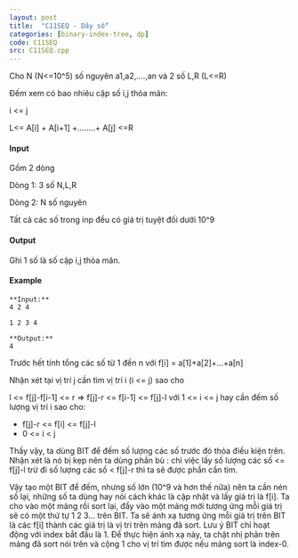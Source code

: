 ```yaml
---
layout: post
title:  "C11SEQ - Dãy số"
categories: [binary-index-tree, dp]
code: C11SEQ
src: C11SEQ.cpp
---
```



Cho N (N<=10^5) số nguyên a1,a2,....,an và 2 số L,R (L<=R)  

Đếm xem có bao nhiêu cặp số i,j thỏa mãn:

i <= j

L<= A\[i\] + A\[i+1\] +........+ A\[j\] <=R

#### Input

Gồm 2 dòng

Dòng 1: 3 số N,L,R

Dòng 2: N số nguyên

Tất cả các số trong inp đều có giá trị tuyệt đối dưới 10^9  

#### Output

Ghi 1 số là số cặp i,j thỏa mãn.

#### Example

```
**Input:**
4 2 4  
  
1 2 3 4  
  
**Output:**
4
```

<!--more-->



Trước hết tính tổng các số từ 1 đến n với f[i] = a[1]+a[2]+…+a[n]

Nhận xét tại vị trí j cần tìm vị trí i (i <= j) sao cho


l <= f[j]-f[i-1] <= r
=> f[j]-r <= f[i-1] <= f[j]-l với 1 <= i <= j hay cần đếm số lượng vị trí i sao cho:

+ f[j]-r <= f[i] <= f[j]-l
+ 0 <= i < j


Thấy vậy, ta dùng BIT để đếm số lượng các số trước đó thỏa điều kiện trên.
Nhận xét là nó bị kẹp nên ta dùng phần bù : chỉ việc lấy số lượng các số <= f[j]-l trừ đi số lượng các số < f[j]-r thì ta sẽ được phần cần tìm.


Vậy tạo một BIT để đếm, nhưng số lớn (10^9 và hơn thế nữa) nên ta cần nén số lại, những số ta dùng hay nói cách khác là cập nhật và lấy giá trị là f[i]. Ta cho vào một mảng rồi sort lại, đẩy vào một mảng mới tương ứng mỗi giá trị sẽ có một thứ tự 1 2 3… trên BIT. Ta sẽ ánh xạ tương ứng mỗi giá trị trên BIT là các f[i] thành các giá trị là vị trí trên mảng đã sort. Lưu ý BIT chỉ hoạt động với index bắt đầu là 1. Để thực hiện ánh xạ này, ta chặt nhị phân trên mảng đã sort nói trên và cộng 1 cho vị trí tìm được nếu mảng sort là index-0.
